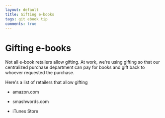```yaml
---
layout: default
title: Gifting e-books
tags: git ebook tip
comments: true
---
```

# Gifting e-books

Not all e-book retailers allow gifting. At work, we're using gifting so that our centralized purchase department can pay for books and gift back to whoever requested the purchase.

Here's a list of retailers that allow gifting

* amazon.com

* smashwords.com

* iTunes Store
